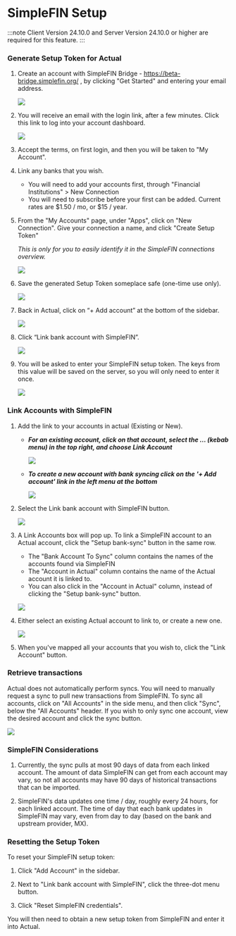 # SimpleFIN Setup

:::note
Client Version 24.10.0 and
Server Version 24.10.0 or higher are required for this feature.
:::

### Generate Setup Token for Actual

1. Create an account with SimpleFIN Bridge - https://beta-bridge.simplefin.org/ , by clicking "Get Started" and entering your email address.

    ![](/static/img/connecting-your-bank/connecting-your-bank-simplefin-01.png)


2. You will receive an email with the login link, after a few minutes. Click this link to log into your account dashboard.

    ![](/static/img/connecting-your-bank/connecting-your-bank-simplefin-02.png)


3. Accept the terms, on first login, and then you will be taken to "My Account".

4. Link any banks that you wish.
   - You will need to add your accounts first, through "Financial Institutions" > New Connection
   - You will need to subscribe before your first can be added. Current rates are $1.50 / mo, or $15 / year.

5. From the "My Accounts" page, under "Apps", click on "New Connection". Give your connection a name, and click "Create Setup Token"

   _This is only for you to easily identify it in the SimpleFIN connections overview._

    ![](/static/img/connecting-your-bank/connecting-your-bank-simplefin-03.png)

6. Save the generated Setup Token someplace safe (one-time use only).

    ![](/static/img/connecting-your-bank/connecting-your-bank-simplefin-04.png)

7. Back in Actual, click on “+ Add account” at the bottom of the sidebar.

    ![](/static/img/connecting-your-bank/connecting-your-bank-02.png)

8. Click “Link bank account with SimpleFIN”.

    ![](/static/img/connecting-your-bank/connecting-your-bank-simplefin-05.png)

9. You will be asked to enter your SimpleFIN setup token. The keys from this value will be saved on the server, so you will only need to enter it once.

    ![](/static/img/connecting-your-bank/connecting-your-bank-simplefin-06.png)

### Link Accounts with SimpleFIN

1. Add the link to your accounts in actual (Existing or New).

   - **_For an existing account, click on that account, select the ... (kebab menu) in the top right, and choose Link Account_**

     ![](/static/img/connecting-your-bank/connecting-your-bank-01.png)

   - **_To create a new account with bank syncing click on the '+ Add account' link in the left menu at the bottom_**

     ![](/static/img/connecting-your-bank/connecting-your-bank-02.png)

2. Select the Link bank account with SimpleFIN button.

   ![](/static/img/connecting-your-bank/connecting-your-bank-simplefin-07.png)

3. A Link Accounts box will pop up. To link a SimpleFIN account to an Actual account, click the "Setup bank-sync" button in the same row.
   - The "Bank Account To Sync" column contains the names of the accounts found via SimpleFIN
   - The "Account in Actual" column contains the name of the Actual account it is linked to.
   - You can also click in the "Account in Actual" column, instead of clicking the "Setup bank-sync" button.

   ![](/static/img/connecting-your-bank/connecting-your-bank-simplefin-08.png)

4. Either select an existing Actual account to link to, or create a new one.

   ![](/static/img/connecting-your-bank/connecting-your-bank-simplefin-09.png)

5. When you've mapped all your accounts that you wish to, click the "Link Account" button.

### Retrieve transactions

Actual does not automatically perform syncs.
You will need to manually request a sync to pull new transactions from SimpleFIN.
To sync all accounts, click on "All Accounts" in the side menu, and then click "Sync", below the "All Accounts" header.
If you wish to only sync one account, view the desired account and click the sync button.

  ![](/static/img/connecting-your-bank/connecting-your-bank-simplefin-10.png)

### SimpleFIN Considerations

1. Currently, the sync pulls at most 90 days of data from each linked account. The amount of data SimpleFIN can get from each account may vary, so not all accounts may have 90 days of historical transactions that can be imported.

2. SimpleFIN's data updates one time / day, roughly every 24 hours, for each linked account. The time of day that each bank updates in SimpleFIN may vary, even from day to day (based on the bank and upstream provider, MX).

### Resetting the Setup Token

To reset your SimpleFIN setup token:

1. Click "Add Account" in the sidebar.

2. Next to "Link bank account with SimpleFIN", click the three-dot menu button.

3. Click "Reset SimpleFIN credentials".

You will then need to obtain a new setup token from SimpleFIN and enter it into Actual.

